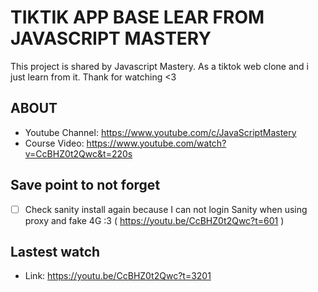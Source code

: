 # **TIKTIK APP BASE LEAR FROM JAVASCRIPT MASTERY**

This project is shared by Javascript Mastery. As a tiktok web clone and i just learn from it. Thank for watching <3
## ABOUT

 - Youtube Channel: https://www.youtube.com/c/JavaScriptMastery
 - Course Video: https://www.youtube.com/watch?v=CcBHZ0t2Qwc&t=220s
## Save point to not forget
 - [ ] Check sanity install again because I can not login Sanity when using proxy and fake 4G :3 ( https://youtu.be/CcBHZ0t2Qwc?t=601 )
## Lastest watch
 - Link: https://youtu.be/CcBHZ0t2Qwc?t=3201